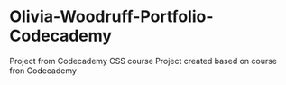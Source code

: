 # Olivia-Woodruff-Portfolio-Codecademy
Project from Codecademy CSS course
Project created based on course fron Codecademy

